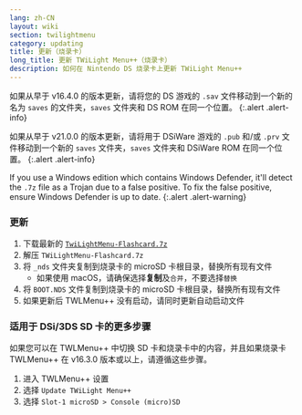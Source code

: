```yaml
---
lang: zh-CN
layout: wiki
section: twilightmenu
category: updating
title: 更新（烧录卡）
long_title: 更新 TWiLight Menu++（烧录卡）
description: 如何在 Nintendo DS 烧录卡上更新 TWiLight Menu++
---
```


如果从早于 v16.4.0 的版本更新，请将您的 DS 游戏的 `.sav` 文件移动到一个新的名为 `saves` 的文件夹，`saves` 文件夹和 DS ROM 在同一个位置。
{:.alert .alert-info}

如果从早于 v21.0.0 的版本更新，请将用于 DSiWare 游戏的 `.pub` 和/或 `.prv` 文件移动到一个新的 `saves` 文件夹，`saves` 文件夹和 DSiWare ROM 在同一个位置。
{:.alert .alert-info}

If you use a Windows edition which contains Windows Defender, it'll detect the `.7z` file as a Trojan due to a false positive. To fix the false positive, ensure Windows Defender is up to date.
{:.alert .alert-warning}

### 更新
1. 下载最新的 [`TwiLightMenu-Flashcard.7z`](https://github.com/DS-Homebrew/TWiLightMenu/releases/latest/download/TWiLightMenu-Flashcard.7z)
1. 解压 `TWiLightMenu-Flashcard.7z`
1. 将 `_nds` 文件夹复制到烧录卡的 microSD 卡根目录，替换所有现有文件
   - 如果使用 macOS，请确保选择**复制**及`合并`，不要选择`替换`
1. 将 `BOOT.NDS` 文件复制到烧录卡的 microSD 卡根目录，替换所有现有文件
1. 如果更新后 TWLMenu++ 没有启动，请同时更新自动启动文件

### 适用于 DSi/3DS SD 卡的更多步骤

如果您可以在 TWLMenu++ 中切换 SD 卡和烧录卡中的内容，并且如果烧录卡 TWLMenu++ 在 v16.3.0 版本或以上，请遵循这些步骤。

1. 进入 TWLMenu++ 设置
1. 选择 `Update TWiLight Menu++`
1. 选择 `Slot-1 microSD > Console (micro)SD`
